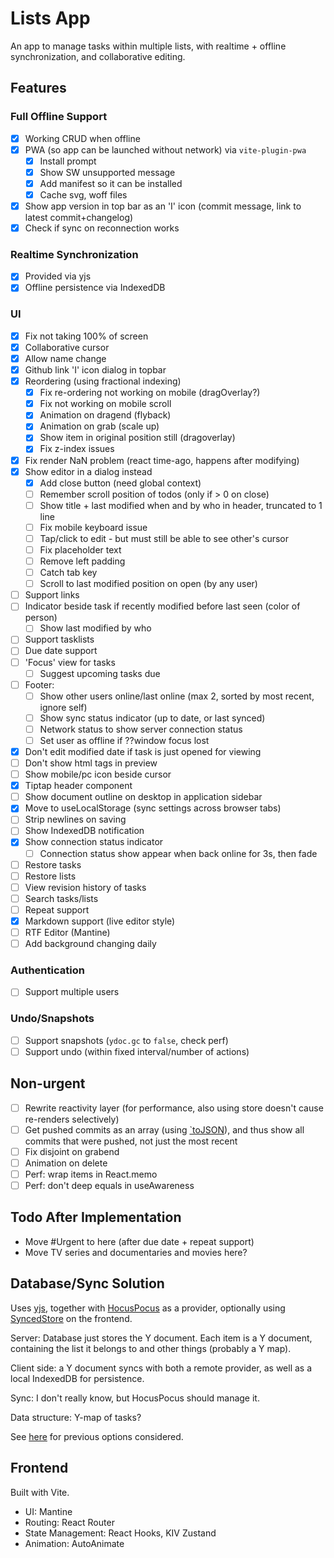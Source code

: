 # Lists App

An app to manage tasks within multiple lists, with realtime + offline synchronization, and collaborative editing.

## Features

### Full Offline Support

- [x] Working CRUD when offline
- [x] PWA (so app can be launched without network) via `vite-plugin-pwa`
  - [x] Install prompt
  - [x] Show SW unsupported message
  - [x] Add manifest so it can be installed
  - [x] Cache svg, woff files
- [x] Show app version in top bar as an 'I' icon (commit message, link to latest commit+changelog)
- [x] Check if sync on reconnection works

### Realtime Synchronization

- [x] Provided via yjs
- [x] Offline persistence via IndexedDB

### UI

- [x] Fix not taking 100% of screen
- [x] Collaborative cursor
- [x] Allow name change
- [x] Github link 'I' icon dialog in topbar
- [x] Reordering (using fractional indexing)
  - [x] Fix re-ordering not working on mobile (dragOverlay?)
  - [x] Fix not working on mobile scroll
  - [x] Animation on dragend (flyback)
  - [x] Animation on grab (scale up)
  - [x] Show item in original position still (dragoverlay)
  - [x] Fix z-index issues
- [x] Fix render NaN problem (react time-ago, happens after modifying)
- [x] Show editor in a dialog instead
  - [x] Add close button (need global context)
  - [ ] Remember scroll position of todos (only if > 0 on close)
  - [ ] Show title + last modified when and by who in header, truncated to 1 line
  - [ ] Fix mobile keyboard issue
  - [ ] Tap/click to edit - but must still be able to see other's cursor
  - [ ] Fix placeholder text
  - [ ] Remove left padding
  - [ ] Catch tab key
  - [ ] Scroll to last modified position on open (by any user)
- [ ] Support links
- [ ] Indicator beside task if recently modified before last seen (color of person)
  - [ ] Show last modified by who
- [ ] Support tasklists
- [ ] Due date support
- [ ] 'Focus' view for tasks
  - [ ] Suggest upcoming tasks due
- [ ] Footer:
  - [ ] Show other users online/last online (max 2, sorted by most recent, ignore self)
  - [ ] Show sync status indicator (up to date, or last synced)
  - [ ] Network status to show server connection status
  - [ ] Set user as offline if ??window focus lost
- [x] Don't edit modified date if task is just opened for viewing
- [ ] Don't show html tags in preview
- [ ] Show mobile/pc icon beside cursor
- [x] Tiptap header component
- [ ] Show document outline on desktop in application sidebar
- [x] Move to useLocalStorage (sync settings across browser tabs)
- [ ] Strip newlines on saving
- [ ] Show IndexedDB notification
- [x] Show connection status indicator
  - [ ] Connection status show appear when back online for 3s, then fade
- [ ] Restore tasks
- [ ] Restore lists
- [ ] View revision history of tasks
- [ ] Search tasks/lists
- [ ] Repeat support
- [x] Markdown support (live editor style)
- [ ] RTF Editor (Mantine)
- [ ] Add background changing daily

### Authentication

- [ ] Support multiple users

### Undo/Snapshots

- [ ] Support snapshots (`ydoc.gc` to `false`, check perf)
- [ ] Support undo (within fixed interval/number of actions)

## Non-urgent

- [ ] Rewrite reactivity layer (for performance, also using store doesn't cause re-renders selectively)
- [ ] Get pushed commits as an array (using [`toJSON](https://docs.github.com/en/actions/learn-github-actions/expressions#tojson)), and thus show all commits that were pushed, not just the most recent
- [ ] Fix disjoint on grabend
- [ ] Animation on delete
- [ ] Perf: wrap items in React.memo
- [ ] Perf: don't deep equals in useAwareness

## Todo After Implementation

- Move #Urgent to here (after due date + repeat support)
- Move TV series and documentaries and movies here?

## Database/Sync Solution

Uses [yjs][yjs], together with [HocusPocus] as a provider, optionally using [SyncedStore][syncedstore] on the frontend.

Server: Database just stores the Y document. Each item is a Y document, containing the list it belongs to and other things (probably a Y map).

Client side: a Y document syncs with both a remote provider, as well as a local IndexedDB for persistence.

Sync: I don't really know, but HocusPocus should manage it.

Data structure: Y-map of tasks?

See [here](databases.md) for previous options considered.

## Frontend

Built with Vite.

- UI: Mantine
- Routing: React Router
- State Management: React Hooks, KIV Zustand
- Animation: AutoAnimate

[yjs]: https://github.com/yjs/yjs
[hocuspocus]: https://tiptap.dev/hocuspocus
[syncedstore]: https://syncedstore.org/docs/
